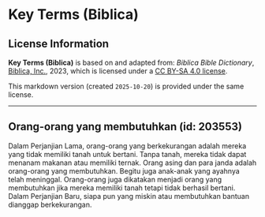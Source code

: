 # Key Terms (Biblica)

## License Information

**Key Terms (Biblica)** is based on and adapted from: _Biblica Bible Dictionary_, [Biblica, Inc.](https://www.biblica.com/), 2023, which is licensed under a [CC BY-SA 4.0 license](https://creativecommons.org/licenses/by-sa/4.0/legalcode.en).

This markdown version (created `2025-10-20`) is provided under the same license.



--------------------------------

## Orang-orang yang membutuhkan (id: 203553)

Dalam Perjanjian Lama, orang\-orang yang berkekurangan adalah mereka yang tidak memiliki tanah untuk bertani. Tanpa tanah, mereka tidak dapat menanam makanan atau memiliki ternak. Orang asing dan para janda adalah orang\-orang yang membutuhkan. Begitu juga anak\-anak yang ayahnya telah meninggal. Orang\-orang juga dikatakan menjadi orang yang membutuhkan jika mereka memiliki tanah tetapi tidak berhasil bertani. Dalam Perjanjian Baru, siapa pun yang miskin atau membutuhkan bantuan dianggap berkekurangan.


